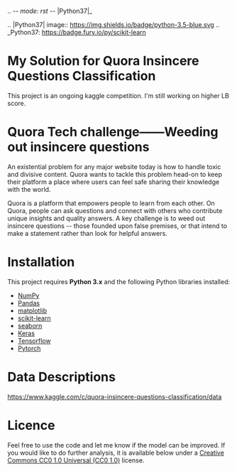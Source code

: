.. -*- mode: rst -*-
|Python37|_ 

.. |Python37| image:: https://img.shields.io/badge/python-3.5-blue.svg
.. _Python37: https://badge.fury.io/py/scikit-learn


# My Solution for Quora Insincere Questions Classification 

This project is an ongoing kaggle competition. I'm still working on higher LB score.

# Quora Tech challenge——Weeding out insincere questions

An existential problem for any major website today is how to handle toxic and divisive content. Quora wants to tackle this problem head-on to keep their platform a place where users can feel safe sharing their knowledge with the world.

Quora is a platform that empowers people to learn from each other. On Quora, people can ask questions and connect with others who contribute unique insights and quality answers. A key challenge is to weed out insincere questions -- those founded upon false premises, or that intend to make a statement rather than look for helpful answers.



# Installation

This project requires **Python 3.x** and the following Python libraries installed:

- [NumPy](http://www.numpy.org/)
- [Pandas](http://pandas.pydata.org)
- [matplotlib](http://matplotlib.org/)
- [scikit-learn](http://scikit-learn.org/stable/)
- [seaborn](https://seaborn.pydata.org)
- [Keras](https://keras.io/)
- [Tensorflow](https://www.tensorflow.org/)
- [Pytorch](https://pytorch.org/)

# Data Descriptions

https://www.kaggle.com/c/quora-insincere-questions-classification/data


# Licence
Feel free to use the code and let me know if the model can be improved. If you would like to do further analysis, it is available below under a [Creative Commons CC0 1.0 Universal (CC0 1.0)](https://creativecommons.org/publicdomain/zero/1.0/) license.
 
